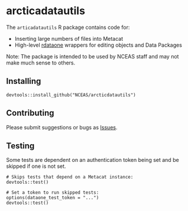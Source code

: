 # arcticadatautils

The `articadatautils` R package contains code for:

- Inserting large numbers of files into Metacat
- High-level [rdataone](https://github.com/DataONEorg/rdataone) wrappers for
editing objects and Data Packages

Note: The package is intended to be used by NCEAS staff and may not make much sense to others.

## Installing

```
devtools::install_github("NCEAS/arcticdatautils")
```

## Contributing

Please submit suggestions or bugs as [Issues](https://github.com/NCEAS/arcticdatautils/issues).

## Testing

Some tests are dependent on an authentication token being set and be skipped if one is not set.

```
# Skips tests that depend on a Metacat instance:
devtools::test()

# Set a token to run skipped tests:
options(dataone_test_token = "...")
devtools::test()
```
